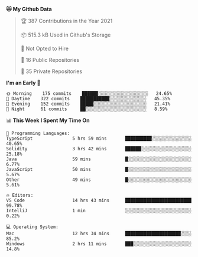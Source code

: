 <!--START_SECTION:waka-->
**🐱 My Github Data** 

> 🏆 387 Contributions in the Year 2021
 > 
> 📦 515.3 kB Used in Github's Storage 
 > 
> 🚫 Not Opted to Hire
 > 
> 📜 16 Public Repositories 
 > 
> 🔑 35 Private Repositories  
 > 
**I'm an Early 🐤** 

```text
🌞 Morning    175 commits    ██████░░░░░░░░░░░░░░░░░░░   24.65% 
🌆 Daytime    322 commits    ███████████░░░░░░░░░░░░░░   45.35% 
🌃 Evening    152 commits    █████░░░░░░░░░░░░░░░░░░░░   21.41% 
🌙 Night      61 commits     ██░░░░░░░░░░░░░░░░░░░░░░░   8.59%

```


📊 **This Week I Spent My Time On** 

```text
💬 Programming Languages: 
TypeScript               5 hrs 59 mins       ██████████░░░░░░░░░░░░░░░   40.65% 
Solidity                 3 hrs 42 mins       ██████░░░░░░░░░░░░░░░░░░░   25.18% 
Java                     59 mins             █░░░░░░░░░░░░░░░░░░░░░░░░   6.77% 
JavaScript               50 mins             █░░░░░░░░░░░░░░░░░░░░░░░░   5.67% 
Other                    49 mins             █░░░░░░░░░░░░░░░░░░░░░░░░   5.61%

🔥 Editors: 
VS Code                  14 hrs 43 mins      █████████████████████████   99.78% 
IntelliJ                 1 min               ░░░░░░░░░░░░░░░░░░░░░░░░░   0.22%

💻 Operating System: 
Mac                      12 hrs 34 mins      █████████████████████░░░░   85.2% 
Windows                  2 hrs 11 mins       ███░░░░░░░░░░░░░░░░░░░░░░   14.8%

```


<!--END_SECTION:waka-->

